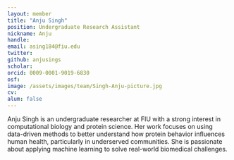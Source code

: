 ```yaml
---
layout: member
title: "Anju Singh"
position: Undergraduate Research Assistant
nickname: Anju
handle: 
email: asing184@fiu.edu
twitter: 
github: anjusings
scholar: 
orcid: 0009-0001-9019-6830
osf: 
image: /assets/images/team/Singh-Anju-picture.jpg
cv: 
alum: false
---
```


Anju Singh is an undergraduate researcher at FIU with a strong interest in computational biology and protein science. Her work focuses on using data-driven methods to better understand how protein behavior influences human health, particularly in underserved communities. She is passionate about applying machine learning to solve real-world biomedical challenges.





